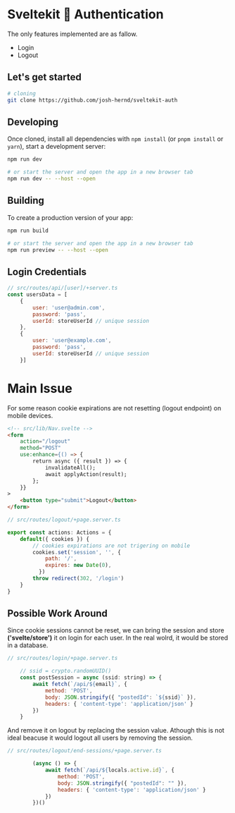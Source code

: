 # Sveltekit 🍪 Authentication
The only features implemented are as fallow.
- Login
- Logout

## Let's get started

```bash
# cloning
git clone https://github.com/josh-hernd/sveltekit-auth
```

## Developing

Once cloned, install all dependencies with `npm install` (or `pnpm install` or `yarn`), start a development server:

```bash
npm run dev

# or start the server and open the app in a new browser tab
npm run dev -- --host --open
```

## Building

To create a production version of your app:

```bash
npm run build

# or start the server and open the app in a new browser tab
npm run preview -- --host --open
```

## Login Credentials

```javascript
// src/routes/api/[user]/+server.ts
const usersData = [
    {
        user: 'user@admin.com',
        password: 'pass',
        userId: storeUserId // unique session
    },
    {
        user: 'user@example.com',
        password: 'pass',
        userId: storeUserId // unique session
    }]

```
# Main Issue
For some reason cookie expirations are not resetting (logout endpoint) on mobile devices. 

```html
<!-- src/lib/Nav.svelte -->
<form
    action="/logout"
    method="POST"
    use:enhance={() => {
        return async ({ result }) => {
            invalidateAll();
            await applyAction(result);
        };
    }}
>
    <button type="submit">Logout</button>
</form>
```

```javascript
// src/routes/logout/+page.server.ts

export const actions: Actions = {
    default({ cookies }) {
        // cookies expirations are not trigering on mobile
        cookies.set('session', '', {
            path: '/',
            expires: new Date(0),
          })
        throw redirect(302, '/login')
    }
}
```

## Possible Work Around
Since cookie sessions cannot be reset, we can bring the session and store **('svelte/store')** it on login for each user. In the real wolrd, it would be stored in a database.

```javascript
// src/routes/login/+page.server.ts

    // ssid = crypto.randomUUID()
    const postSession = async (ssid: string) => {
        await fetch(`/api/${email}`, {
            method: 'POST',
            body: JSON.stringify({ "postedId": `${ssid}` }),
            headers: { 'content-type': 'application/json' }
        })
    }
```
And remove it on logout by replacing the session value. Athough this is not ideal beacuse it would logout all users by removing the session.

```javascript
// src/routes/logout/end-sessions/+page.server.ts

        (async () => {
            await fetch(`/api/${locals.active.id}`, {
                method: 'POST',
                body: JSON.stringify({ "postedId": "" }),
                headers: { 'content-type': 'application/json' }
            })
        })()
```